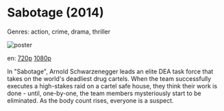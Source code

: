 # Sabotage (2014)

Genres: action, crime, drama, thriller

![poster](http://image.tmdb.org/t/p/w500/iVpNb776SBRslpXBd20G38i9oBy.jpg)

en:
  [720p](magnet:?xt=urn:btih:17070217CBB94137F1494B6A338DA31FA79773C3&tr=udp://glotorrents.pw:6969/announce&tr=udp://tracker.opentrackr.org:1337/announce&tr=udp://torrent.gresille.org:80/announce&tr=udp://tracker.openbittorrent.com:80&tr=udp://tracker.coppersurfer.tk:6969&tr=udp://tracker.leechers-paradise.org:6969&tr=udp://p4p.arenabg.ch:1337&tr=udp://tracker.internetwarriors.net:1337)
  [1080p](magnet:?xt=urn:btih:0A6D4CC21EA0E25FB9D85DD10AF32C6E0E3FDE02&tr=udp://glotorrents.pw:6969/announce&tr=udp://tracker.opentrackr.org:1337/announce&tr=udp://torrent.gresille.org:80/announce&tr=udp://tracker.openbittorrent.com:80&tr=udp://tracker.coppersurfer.tk:6969&tr=udp://tracker.leechers-paradise.org:6969&tr=udp://p4p.arenabg.ch:1337&tr=udp://tracker.internetwarriors.net:1337)
  


In "Sabotage", Arnold Schwarzenegger leads an elite DEA task force that takes on the world's deadliest drug cartels. When the team successfully executes a high-stakes raid on a cartel safe house, they think their work is done - until, one-by-one, the team members mysteriously start to be eliminated. As the body count rises, everyone is a suspect.